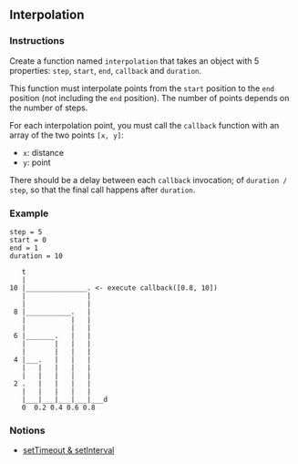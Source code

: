 ## Interpolation

### Instructions

Create a function named `interpolation` that takes an object with 5 properties: `step`, `start`, `end`, `callback` and `duration`.

This function must interpolate points from the `start` position to the `end` position (not including the `end` position). The number of points depends on the number of steps.

For each interpolation point, you must call the `callback` function with an array of the two points `[x, y]`:
- `x`: distance
- `y`: point

There should be a delay between each `callback` invocation; of `duration / step`, so that the final call happens after `duration`.

### Example

```
step = 5
start = 0
end = 1
duration = 10

   t
   |
10 |_______________. <- execute callback([0.8, 10])
   |               |
   |               |
 8 |___________.   |
   |           |   |
   |           |   |
 6 |_______.   |   |
   |       |   |   |
   |       |   |   |
 4 |___.   |   |   |
   |   |   |   |   |
   |   |   |   |   |
 2 .   |   |   |   |
   |   |   |   |   |
   |___|___|___|___|___d
   0  0.2 0.4 0.6 0.8
```

### Notions

- [setTimeout & setInterval](https://javascript.info/settimeout-setinterval)
